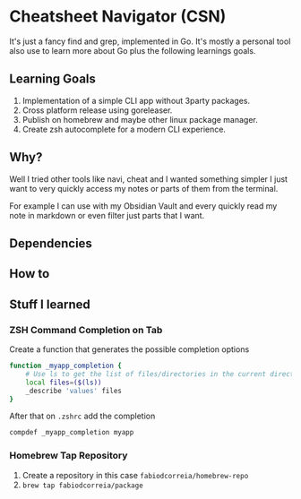 # Cheatsheet Navigator (CSN)

It's just a fancy find and grep, implemented in Go. It's mostly a personal tool
also use to learn more about Go plus the following learnings goals.

## Learning Goals

1. Implementation of a simple CLI app without 3party packages.
2. Cross platform release using goreleaser.
3. Publish on homebrew and maybe other linux package manager.
4. Create zsh autocomplete for a modern CLI experience.

## Why?

Well I tried other tools like navi, cheat and I wanted something simpler
I just want to very quickly access my notes or parts of them from the terminal.

For example I can use with my Obsidian Vault and every quickly read my note in
markdown or even filter just parts that I want.

## Dependencies

## How to

## Stuff I learned

### ZSH Command Completion on Tab

Create a function that generates the possible completion options

```bash
function _myapp_completion {
    # Use ls to get the list of files/directories in the current directory
    local files=($(ls))
    _describe 'values' files
}
```

After that on `.zshrc` add the completion

```bash
compdef _myapp_completion myapp
```

### Homebrew Tap Repository

1. Create a repository in this case `fabiodcorreia/homebrew-repo`
2. `brew tap fabiodcorreia/package`
